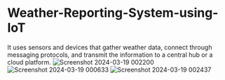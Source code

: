 # Weather-Reporting-System-using-IoT
It uses sensors and devices that gather weather data, connect through messaging protocols, and transmit the information to a central hub or a cloud platform.
![Screenshot 2024-03-19 002200](https://github.com/codingbot9573/Weather-Reporting-System-using-IoT/assets/136965261/ac0a459d-50e8-4574-9b7a-546c09a8d0b9)
![Screenshot 2024-03-19 000633](https://github.com/codingbot9573/Weather-Reporting-System-using-IoT/assets/136965261/0caade2d-5622-49ef-991b-5fd913a0a75d)
![Screenshot 2024-03-19 002437](https://github.com/codingbot9573/Weather-Reporting-System-using-IoT/assets/136965261/3045bca7-f5cb-48a8-a044-3519cfca8a6c)



